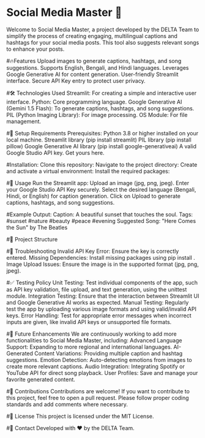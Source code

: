# Social Media Master 📸
Welcome to Social Media Master, a project developed by the DELTA Team to simplify the process of creating engaging, multilingual captions and hashtags for your social media posts. This tool also suggests relevant songs to enhance your posts.

#🔥Features
Upload images to generate captions, hashtags, and song suggestions.
Supports English, Bengali, and Hindi languages.
Leverages Google Generative AI for content generation.
User-friendly Streamlit interface.
Secure API Key entry to protect user privacy.

#🛠️ Technologies Used
Streamlit: For creating a simple and interactive user interface.
Python: Core programming language.
Google Generative AI (Gemini 1.5 Flash): To generate captions, hashtags, and song suggestions.
PIL (Python Imaging Library): For image processing.
OS Module: For file management.

#🛑 Setup Requirements
Prerequisites:
Python 3.8 or higher installed on your local machine.
Streamlit library (pip install streamlit)
PIL library (pip install pillow)
Google Generative AI library (pip install google-generativeai)
A valid Google Studio API key. Get yours here.

#Installation:
Clone this repository:
Navigate to the project directory:
Create and activate a virtual environment:
Install the required packages:

#📝 Usage
Run the Streamlit app:
Upload an image (jpg, png, jpeg).
Enter your Google Studio API Key securely.
Select the desired language (Bengali, Hindi, or English) for caption generation.
Click on Upload to generate captions, hashtags, and song suggestions.

#Example Output:
Caption: A beautiful sunset that touches the soul.
Tags: #sunset #nature #beauty #peace #evening
Suggested Song: "Here Comes the Sun" by The Beatles

#📁 Project Structure

#🔧 Troubleshooting
Invalid API Key Error: Ensure the key is correctly entered.
Missing Dependencies: Install missing packages using pip install <package-name>.
Image Upload Issues: Ensure the image is in the supported format (jpg, png, jpeg).

#✅ Testing Policy
Unit Testing: Test individual components of the app, such as API key validation, file upload, and text generation, using the unittest module.
Integration Testing: Ensure that the interaction between Streamlit UI and Google Generative AI works as expected.
Manual Testing: Regularly test the app by uploading various image formats and using valid/invalid API keys.
Error Handling: Test for appropriate error messages when incorrect inputs are given, like invalid API keys or unsupported file formats.

#🚀 Future Enhancements
We are continuously working to add more functionalities to Social Media Master, including:
Advanced Language Support: Expanding to more regional and international languages.
AI-Generated Content Variations: Providing multiple caption and hashtag suggestions.
Emotion Detection: Auto-detecting emotions from images to create more relevant captions.
Audio Integration: Integrating Spotify or YouTube API for direct song playback.
User Profiles: Save and manage your favorite generated content.

#📢 Contributions
Contributions are welcome! If you want to contribute to this project, feel free to open a pull request. Please follow proper coding standards and add comments where necessary.

#📄 License
This project is licensed under the MIT License.

#💬 Contact
Developed with ❤️ by the DELTA Team. 

